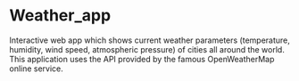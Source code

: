 # Weather_app
Interactive web app which shows current weather parameters (temperature, humidity, wind speed, atmospheric pressure) of cities all around the world. This application uses the API provided by the famous OpenWeatherMap online service.
